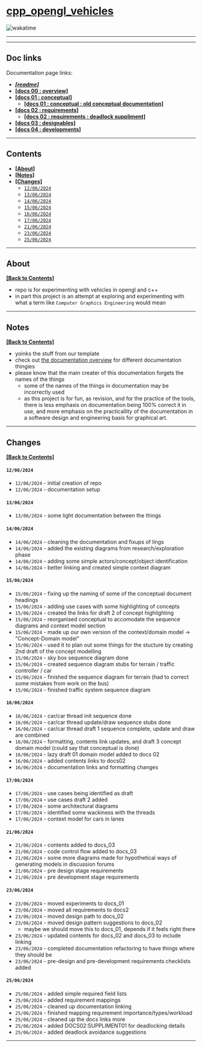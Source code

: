 # [cpp_opengl_vehicles](https://github.com/corbeau217/cpp_opengl_vehicles)

![wakatime](https://wakatime.com/badge/user/018b08ae-3eb8-4326-bd58-0017702d0437/project/333f6d7f-2e73-4013-8acb-32604da642ed.svg?style=for-the-badge&color=f05e16&labelColor=f05e16)

---
---

## Doc links

Documentation page links:
* [***[readme]***](./readme.md#doc-links)
* [**[docs 00 : overview]**](./docs_00_overview.md#doc-links)
* [**[docs 01 : conceptual]**](./docs_01_conceptual.md#doc-links)
    * [**[docs 01 : conceptual : old conceptual documentation]**](./docs_01_conceptual_suppliment_01.md#doc-links)
* [**[docs 02 : requirements]**](./docs_02_requirements.md#doc-links)
    * [**[docs 02 : requirements : deadlock suppliment]**](./docs_02_requirements_suppliment_01.md#doc-links)
* [**[docs 03 : designables]**](./docs_03_designables.md#doc-links)
* [**[docs 04 : developments]**](./docs_04_developments.md#doc-links)

---

## Contents

* [**[About]**](#about)
* [**[Notes]**](#notes)
* [**[Changes]**](#changes)
    * [`12/06/2024`](#12062024)
    * [`13/06/2024`](#13062024)
    * [`14/06/2024`](#14062024)
    * [`15/06/2024`](#15062024)
    * [`16/06/2024`](#16062024)
    * [`17/06/2024`](#17062024)
    * [`21/06/2024`](#21062024)
    * [`23/06/2024`](#23062024)
    * [`25/06/2024`](#25062024)

---

## About

[**[Back to Contents]**](#contents)


* repo is for experimenting with vehicles in opengl and c++
* in part this project is an attempt at exploring and experimenting with what a term like `Computer Graphics Engineering` would mean

---

## Notes 

[**[Back to Contents]**](#contents)

* yoinks the stuff from our template
* check out [the documentation overview](./docs_00_overview.md) for different documentation thingies
* please know that the main creater of this documentation forgets the names of the things
    * some of the names of the things in documentation may be incorrectly used
    * as this project is for fun, as revision, and for the practice of the tools, there is less emphasis on documentation being 100% correct it in use, and more emphasis on the practicallity of the documentation in a software design and engineering basis for graphical art.

---

## Changes

[**[Back to Contents]**](#contents)

#### `12/06/2024`

* `12/06/2024` - initial creation of repo
* `12/06/2024` - documentation setup

#### `13/06/2024`

* `13/06/2024` - some light documentation between the things

#### `14/06/2024`

* `14/06/2024` - cleaning the documentation and fixups of lings
* `14/06/2024` - added the existing diagrams from research/exploration phase
* `14/06/2024` - adding some simple actors/concept/object identification
* `14/06/2024` - better linking and created simple context diagram

#### `15/06/2024`

* `15/06/2024` - fixing up the naming of some of the conceptual document headings
* `15/06/2024` - adding use cases with some highlighting of concepts
* `15/06/2024` - created the links for draft 2 of concept highlighting
* `15/06/2024` - reorganised conceptual to accomodate the sequence diagrams and context model section
* `15/06/2024` - made up our own version of the context/domain model -> "Concept-Domain model"
* `15/06/2024` - used it to plan out some things for the stucture by creating 2nd draft of the concept modelling
* `15/06/2024` - sky box sequence diagram done
* `15/06/2024` - created sequence diagram stubs for terrain / traffic controller / car
* `15/06/2024` - finished the sequence diagram for terrain (had to correct some mistakes from work on the bus)
* `15/06/2024` - finished traffic system sequence diagram

#### `16/06/2024`

* `16/06/2024` - car/car thread init sequence done
* `16/06/2024` - car/car thread update/draw sequence stubs done
* `16/06/2024` - car/car thread draft 1 sequence complete, update and draw are combined
* `16/06/2024` - formatting, contents link updates, and draft 3 concept domain model (could say that conceptual is done)
* `16/06/2024` - lazy draft 01 domain model added to docs 02
* `16/06/2024` - added contents links to docs02
* `16/06/2024` - documentation links and formatting changes

#### `17/06/2024`

* `17/06/2024` - use cases being identified as draft
* `17/06/2024` - use cases draft 2 added
* `17/06/2024` - some architectural diagrams
* `17/06/2024` - identified some wackiness with the threads
* `17/06/2024` - context model for cars in lanes

#### `21/06/2024`

* `21/06/2024` - contents added to docs_03
* `21/06/2024` - code control flow added to docs_03
* `21/06/2024` - some more diagrams made for hypothetical ways of generating models in discussion forums
* `21/06/2024` - pre design stage requirements
* `21/06/2024` - pre development stage requirements

#### `23/06/2024`

* `23/06/2024` - moved experiments to docs_01
* `23/06/2024` - moved all requirements to docs2
* `23/06/2024` - moved design path to docs_02
* `23/06/2024` - moved design pattern suggestions to docs_02
    * maybe we should move this to docs_01, depends if it feels right there
* `23/06/2024` - updated contents for docs_02 and docs_03 to include linking
* `23/06/2024` - completed documentation refactoring to have things where they should be
* `23/06/2024` - pre-design and pre-development requirements checklists added

#### `25/06/2024`

* `25/06/2024` - added simple required field lists
* `25/06/2024` - added requirement mappings
* `25/06/2024` - cleaned up documentation linking
* `25/06/2024` - finished mapping requirement importance/types/workload
* `25/06/2024` - cleaned up the docs links more
* `25/06/2024` - added DOCS02:SUPPLIMENT01 for deadlocking details
* `25/06/2024` - added deadlock avoidance suggestions

---

